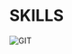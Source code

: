 # SKILLS
![GIT](https://user-images.githubusercontent.com/117052553/199641962-0e469779-c4d2-4cfc-9fc7-81a340f253b4.png)
